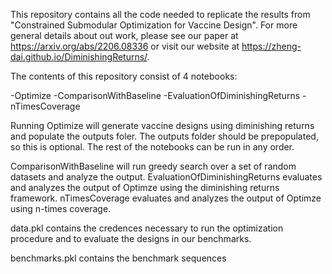 This repository contains all the code needed to replicate the results from "Constrained Submodular Optimization for Vaccine Design". For more general details about out work, please see our paper at https://arxiv.org/abs/2206.08336 or visit our website at https://zheng-dai.github.io/DiminishingReturns/.

The contents of this repository consist of 4 notebooks:

-Optimize
-ComparisonWithBaseline
-EvaluationOfDiminishingReturns
-nTimesCoverage

Running Optimize will generate vaccine designs using diminishing returns and populate the outputs foler. The outputs folder should be prepopulated, so this is optional. The rest of the notebooks can be run in any order.

ComparisonWithBaseline will run greedy search over a set of random datasets and analyze the output. EvaluationOfDiminishingReturns evaluates and analyzes the output of Optimze using the diminishing returns framework. nTimesCoverage evaluates and analyzes the output of Optimze using n-times coverage.

data.pkl contains the credences necessary to run the optimization procedure and to evaluate the designs in our benchmarks.

benchmarks.pkl contains the benchmark sequences




